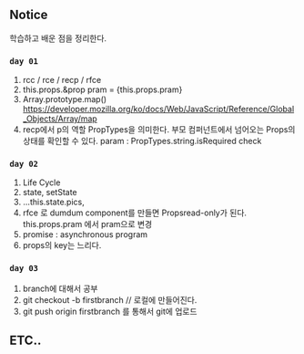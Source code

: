 ## Notice

학습하고 배운 점을 정리한다. 

### `day 01`
01. rcc / rce / recp / rfce
02. this.props.&prop
pram = {this.props.pram}
03. Array.prototype.map()
https://developer.mozilla.org/ko/docs/Web/JavaScript/Reference/Global_Objects/Array/map
04. recp에서 p의 역할
PropTypes을 의미한다. 부모 컴퍼넌트에서 넘어오는 Props의 상태를 확인할 수 있다. 
param : PropTypes.string.isRequired check 

### `day 02`
01. Life Cycle
02. state, setState
03. ...this.state.pics,
04. rfce 로 dumdum component를 만들면
Propsread-only가 된다. this.props.pram 에서 pram으로 변경
05. promise : asynchronous program
06. props의 key는 느리다.

### `day 03`
01. branch에 대해서 공부
02. git checkout -b firstbranch // 로컬에 만들어진다.
03. git push origin firstbranch 를 통해서 git에 업로드

## ETC..
